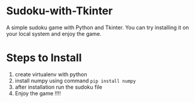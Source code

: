# Sudoku-with-Tkinter

A simple sudoku game with Python and Tkinter. You can try installing it on your local system and enjoy the game.

# Steps to Install
1. create virtualenv with python
2. install numpy using command `pip install numpy`
3. after installation run the sudoku file
4. Enjoy the game !!!! 
